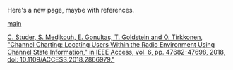 Here's a new page, maybe with references.

[main](index.md)


<a href="https://ieeexplore.ieee.org/abstract/document/8444621">C. Studer, S. Medjkouh, E. Gonultaş, T. Goldstein and O. Tirkkonen, "Channel Charting: Locating Users Within the Radio Environment Using Channel State Information," in IEEE Access, vol. 6, pp. 47682-47698, 2018, doi: 10.1109/ACCESS.2018.2866979."</a>
